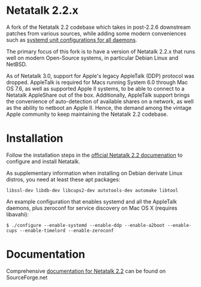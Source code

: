 # Netatalk 2.2.x
A fork of the Netatalk 2.2 codebase which takes in post-2.2.6 downstream patches from various sources, while adding some modern conveniences such as [systemd unit configurations for all daemons](https://github.com/rdmark/Netatalk/tree/branch-netatalk-2-2-x/distrib/initscripts).

The primary focus of this fork is to have a version of Netatalk 2.2.x that runs well on modern Open-Source systems, in particular Debian Linux and NetBSD.

As of Netatalk 3.0, support for Apple's legacy AppleTalk (DDP) protocol was dropped. AppleTalk is required for Macs running System 6.0 through Mac OS 7.6, as well as supported Apple II systems, to be able to connect to a Netatalk AppleShare out of the box. Additionally, AppleTalk support brings the convenience of auto-detection of available shares on a network, as well as the ability to netboot an Apple II. Hence, the demand among the vintage Apple community to keep maintaining the Netatalk 2.2 codebase.

# Installation
Follow the installation steps in the [official Netatalk 2.2 documenation](http://netatalk.sourceforge.net/2.2/htmldocs/installation.html) to configure and install Netatalk.

As supplementary information when installing on Debian derivate Linux distros, you need at least these apt packages:
```
libssl-dev libdb-dev libcups2-dev autotools-dev automake libtool
```

An example configuration that enables systemd and all the AppleTalk daemons, plus zeroconf for service discovery on Mac OS X (requires libavahi):
```
$ ./configure --enable-systemd --enable-ddp --enable-a2boot --enable-cups --enable-timelord --enable-zeroconf
```

# Documentation
Comprehensive [documentation for Netatalk 2.2](http://netatalk.sourceforge.net/2.2/htmldocs/) can be found on SourceForge.net
